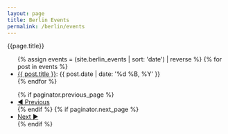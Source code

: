 ```yaml
---
layout: page
title: Berlin Events
permalink: /berlin/events
---
```

{{page.title}}
<ul class="list">
{% assign events = (site.berlin_events | sort: 'date') | reverse %}  
{% for post in events %}
  <li class="list__item">
    <div class="list__item-inner">
      <a class="list__primary-content" href="{{ post.url }}">{{ post.title }}</a>: {{ post.date | date: '%d %B, %Y' }}
    </div>
  </li>
{% endfor %}
</ul>

<ul class="pagination">
  {% if paginator.previous_page %}
    <li>
      <a href="{{ paginator.previous_page_path }}"><span class="pagination__icon">◀</span> Previous</a>
    </li>
  {% endif %}
  {% if paginator.next_page %}
    <li>
      <a href="{{ paginator.next_page_path }}">Next <span class="pagination__icon">►</span></a>
    </li>
  {% endif %}
</ul>
